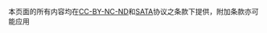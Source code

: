 本页面的所有内容均在[CC-BY-NC-ND](https://creativecommons.org/licenses/by-nc-nd/4.0/)和[SATA](https://github.com/zTrix/sata-license)协议之条款下提供，附加条款亦可能应用